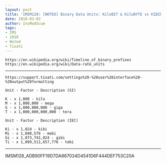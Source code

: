 ```yaml
---
layout: post
title: 'IMSM128: [NOTED] Binary Data Units: KiloBIT & KiloBYTE vs KIBIbit'
date: 2018-03-02
author: InsModScum
tags:
- IMS
- 2018
- Noted
- Tixati
---
```


<!-- more -->

~~~
https://en.wikipedia.org/wiki/Timeline_of_binary_prefixes
https://en.wikipedia.org/wiki/Data-rate_units
~~~

---

~~~
https://support.tixati.com/settings%20-%20user%20interface%20-%20output%20formatting

Unit - Factor - Description (SI)

K - x 1,000 - kilo
M - x 1,000,000 - mega
G - x 1,000,000,000 - giga
T - x 1,000,000,000,000 - tera

Unit - Factor - Description (IEC)

Ki - x 1,024 - kibi
Mi - x 1,048,576 - mebi
Gi - x 1,073,741,824 - gibi
Ti - x 1,099,511,657,776 - tebi
~~~

---

IMSM128_ADB90FF19D7DA867034D4541D6F444DEF753C20A